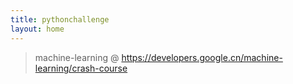```yaml
---
title: pythonchallenge
layout: home
---
```

> machine-learning @ <https://developers.google.cn/machine-learning/crash-course>
